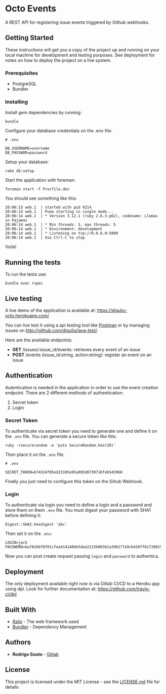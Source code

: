 # Octo Events

A REST API for registering issue events triggered by Github webhooks.

## Getting Started

These instructions will get you a copy of the project up and running on your local machine for development and testing purposes. See deployment for notes on how to deploy the project on a live system.

### Prerequisites

*  PostgreSQL
*  Bundler

### Installing

Install gem dependencies by running:

```
bundle
```

Configure your database credentials on the .env file:

```
# .env

DB_USERNAME=username
DB_PASSWOR=password
```

Setup your database:

```
rake db:setup
```

Start the application with foreman:

```
foreman start -f Procfile.dev
```

You should see something like this:

```
20:06:13 web.1  | started with pid 9214
20:06:14 web.1  | Puma starting in single mode...
20:06:14 web.1  | * Version 3.12.1 (ruby 2.6.3-p62), codename: Llamas in Pajamas
20:06:14 web.1  | * Min threads: 5, max threads: 5
20:06:14 web.1  | * Environment: development
20:06:14 web.1  | * Listening on tcp://0.0.0.0:5000
20:06:14 web.1  | Use Ctrl-C to stop
```

Voilá!

## Running the tests

To run the tests use:

```
bundle exec rspec
```

## Live testing

A live demo of the application is available at: https://diguliu-octo.herokuapp.com/

You can live test it using a api testing tool like [Postman](https://www.getpostman.com/) or by managing issues on http://github.com/diguliu/jaya-test/.

Here are the available endpoints:
*  **GET** /issues/:issue\_id/events: retrieves every event of an issue
*  **POST** /events (issue\_id:string, action:string): register an event on an issue

## Authentication

Autentication is needed in the application in order to use the event creation endpoint. There are 2 different methods of authentication:
1. Secret token
2. Login

### Secret Token

To authenticate via secret token you need to generate one and define it on the `.env` file. You can generate a secure token like this:
```
ruby -rsecurerandom -e 'puts SecureRandom.hex(20)'
```

Then place it on the `.env` file.

```
# .env

SECRET_TOKEN=674324f85ed23105a95a095d0739716feb543968
```

Finally you just need to configure this token on the Gihub Webhook.

### Login

To authenticate via login you need to define a login and a password and store them on them `.env` file. You must digest your password with SHA1 before defining it:
```
Digest::SHA2.hexdigest 'abc'
```

Then set it on the `.env`:
```
LOGIN=jack
PASSWORD=ba7816bf8f01cfea414140de5dae2223b00361a396177a9cb410ff61f20015ad
```

Now you can post create request passing `login` and `password` to authentica.

## Deployment

The only deployment available right now is via Gitlab CI/CD to a Heroku app using dpl. Look for further documentation at: https://github.com/travis-ci/dpl

## Built With

* [Rails](https://rubyonrails.org//) - The web framework used
* [Bundler](https://bundler.io/) - Dependency Management

## Authors

* **Rodrigo Souto** - [Gitlab](https://gitlab.com/diguliu)

## License

This project is licensed under the MIT License - see the [LICENSE.md](LICENSE.md) file for details
